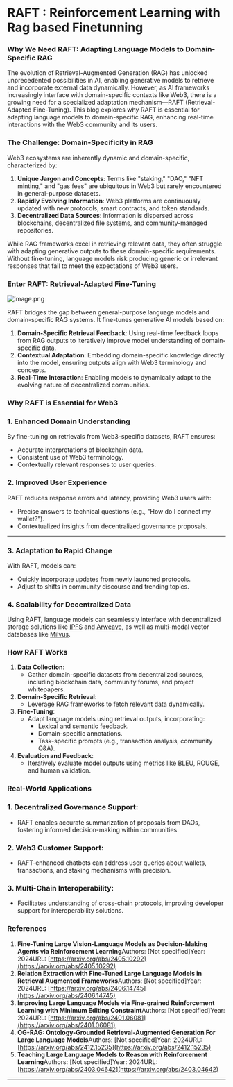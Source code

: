 # RAFT : Reinforcement Learning with Rag based Finetunning

### Why We Need RAFT: Adapting Language Models to Domain-Specific RAG

The evolution of Retrieval-Augmented Generation (RAG) has unlocked unprecedented possibilities in AI, enabling generative models to retrieve and incorporate external data dynamically. However, as AI frameworks increasingly interface with domain-specific contexts like Web3, there is a growing need for a specialized adaptation mechanism—RAFT (Retrieval-Adapted Fine-Tuning). This blog explores why RAFT is essential for adapting language models to domain-specific RAG, enhancing real-time interactions with the Web3 community and its users.

### The Challenge: Domain-Specificity in RAG

Web3 ecosystems are inherently dynamic and domain-specific, characterized by:

1. **Unique Jargon and Concepts**: Terms like "staking," "DAO," "NFT minting," and "gas fees" are ubiquitous in Web3 but rarely encountered in general-purpose datasets.
2. **Rapidly Evolving Information**: Web3 platforms are continuously updated with new protocols, smart contracts, and token standards.
3. **Decentralized Data Sources**: Information is dispersed across blockchains, decentralized file systems, and community-managed repositories.

While RAG frameworks excel in retrieving relevant data, they often struggle with adapting generative outputs to these domain-specific requirements. Without fine-tuning, language models risk producing generic or irrelevant responses that fail to meet the expectations of Web3 users.

### Enter RAFT: Retrieval-Adapted Fine-Tuning

![image.png](/img/docs/fission-research/rag-ai/rag-based-finetunning/1-img.png)

RAFT bridges the gap between general-purpose language models and domain-specific RAG systems. It fine-tunes generative AI models based on:

1. **Domain-Specific Retrieval Feedback**: Using real-time feedback loops from RAG outputs to iteratively improve model understanding of domain-specific data.
2. **Contextual Adaptation**: Embedding domain-specific knowledge directly into the model, ensuring outputs align with Web3 terminology and concepts.
3. **Real-Time Interaction**: Enabling models to dynamically adapt to the evolving nature of decentralized communities.

### Why RAFT is Essential for Web3

### 1. **Enhanced Domain Understanding**

By fine-tuning on retrievals from Web3-specific datasets, RAFT ensures:

- Accurate interpretations of blockchain data.
- Consistent use of Web3 terminology.
- Contextually relevant responses to user queries.

### 2. **Improved User Experience**

RAFT reduces response errors and latency, providing Web3 users with:

- Precise answers to technical questions (e.g., "How do I connect my wallet?").
- Contextualized insights from decentralized governance proposals.

---

### 3. **Adaptation to Rapid Change**

With RAFT, models can:

- Quickly incorporate updates from newly launched protocols.
- Adjust to shifts in community discourse and trending topics.

### 4. **Scalability for Decentralized Data**

Using RAFT, language models can seamlessly interface with decentralized storage solutions like [IPFS](https://ipfs.io/) and [Arweave](https://www.arweave.org/), as well as multi-modal vector databases like [Milvus](https://milvus.io/).

### How RAFT Works

1. **Data Collection**:
    - Gather domain-specific datasets from decentralized sources, including blockchain data, community forums, and project whitepapers.
2. **Domain-Specific Retrieval**:
    - Leverage RAG frameworks to fetch relevant data dynamically.
3. **Fine-Tuning**:
    - Adapt language models using retrieval outputs, incorporating:
        - Lexical and semantic feedback.
        - Domain-specific annotations.
        - Task-specific prompts (e.g., transaction analysis, community Q&A).
4. **Evaluation and Feedback**:
    - Iteratively evaluate model outputs using metrics like BLEU, ROUGE, and human validation.

### Real-World Applications

### 1. **Decentralized Governance Support**:

- RAFT enables accurate summarization of proposals from DAOs, fostering informed decision-making within communities.

### 2. **Web3 Customer Support**:

- RAFT-enhanced chatbots can address user queries about wallets, transactions, and staking mechanisms with precision.

### 3. **Multi-Chain Interoperability**:

- Facilitates understanding of cross-chain protocols, improving developer support for interoperability solutions.

### References

1. **Fine-Tuning Large Vision-Language Models as Decision-Making Agents via Reinforcement Learning**Authors: [Not specified]Year: 2024URL: [https://arxiv.org/abs/2405.10292](https://arxiv.org/abs/2405.10292)
2. **Relation Extraction with Fine-Tuned Large Language Models in Retrieval Augmented Frameworks**Authors: [Not specified]Year: 2024URL: [https://arxiv.org/abs/2406.14745](https://arxiv.org/abs/2406.14745)
3. **Improving Large Language Models via Fine-grained Reinforcement Learning with Minimum Editing Constraint**Authors: [Not specified]Year: 2024URL: [https://arxiv.org/abs/2401.06081](https://arxiv.org/abs/2401.06081)
4. **OG-RAG: Ontology-Grounded Retrieval-Augmented Generation For Large Language Models**Authors: [Not specified]Year: 2024URL: [https://arxiv.org/abs/2412.15235](https://arxiv.org/abs/2412.15235)
5. **Teaching Large Language Models to Reason with Reinforcement Learning**Authors: [Not specified]Year: 2024URL: [https://arxiv.org/abs/2403.04642](https://arxiv.org/abs/2403.04642)

---